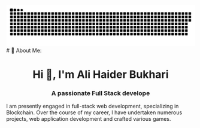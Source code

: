 

<picture>
  <source media="(prefers-color-scheme: dark)" srcset="github-snake-dark.svg" />
  <source media="(prefers-color-scheme: light)" srcset="github-snake.svg" />
  <img alt="github-snake" src="github-snake.svg" />
</picture>
<br>
# 💫 About Me:
<h1 align="center">Hi 👋, I'm Ali Haider Bukhari</h1>
<h3 align="center">A passionate Full Stack develope</h3>
I am presently engaged in full-stack web development, specializing in Blockchain. Over the course of my career, I have undertaken numerous projects, web application development and crafted various games.
